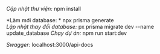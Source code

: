 *Cập nhật thư viện:* npm install

*Làm mới database: * npx prisma generate  
*Lập nhật thay đổi database:* px prisma migrate dev --name update_database
*Chạy dự án:* npm run start:dev  



*Swagger:* localhost:3000/api-docs